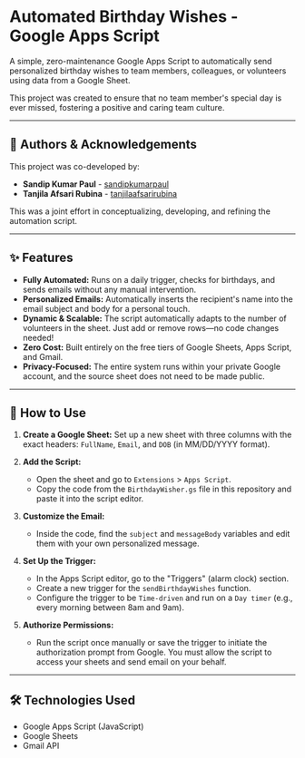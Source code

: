 # Automated Birthday Wishes - Google Apps Script

A simple, zero-maintenance Google Apps Script to automatically send personalized birthday wishes to team members, colleagues, or volunteers using data from a Google Sheet.

This project was created to ensure that no team member's special day is ever missed, fostering a positive and caring team culture.

---

## 👥 Authors & Acknowledgements

This project was co-developed by:

*   **Sandip Kumar Paul** - [sandipkumarpaul](https://github.com/sandipkumarpaul)
*   **Tanjila Afsari Rubina** - [tanjilaafsarirubina](https://github.com/tanjilaafsarirubina)

This was a joint effort in conceptualizing, developing, and refining the automation script.

---

## ✨ Features

*   **Fully Automated:** Runs on a daily trigger, checks for birthdays, and sends emails without any manual intervention.
*   **Personalized Emails:** Automatically inserts the recipient's name into the email subject and body for a personal touch.
*   **Dynamic & Scalable:** The script automatically adapts to the number of volunteers in the sheet. Just add or remove rows—no code changes needed!
*   **Zero Cost:** Built entirely on the free tiers of Google Sheets, Apps Script, and Gmail.
*   **Privacy-Focused:** The entire system runs within your private Google account, and the source sheet does not need to be made public.

---

## 🚀 How to Use

1.  **Create a Google Sheet:** Set up a new sheet with three columns with the exact headers: `FullName`, `Email`, and `DOB` (in MM/DD/YYYY format).

2.  **Add the Script:**
    *   Open the sheet and go to `Extensions` > `Apps Script`.
    *   Copy the code from the `BirthdayWisher.gs` file in this repository and paste it into the script editor.

3.  **Customize the Email:**
    *   Inside the code, find the `subject` and `messageBody` variables and edit them with your own personalized message.

4.  **Set Up the Trigger:**
    *   In the Apps Script editor, go to the "Triggers" (alarm clock) section.
    *   Create a new trigger for the `sendBirthdayWishes` function.
    *   Configure the trigger to be `Time-driven` and run on a `Day timer` (e.g., every morning between 8am and 9am).

5.  **Authorize Permissions:**
    *   Run the script once manually or save the trigger to initiate the authorization prompt from Google. You must allow the script to access your sheets and send email on your behalf.

---

## 🛠️ Technologies Used

*   Google Apps Script (JavaScript)
*   Google Sheets
*   Gmail API
